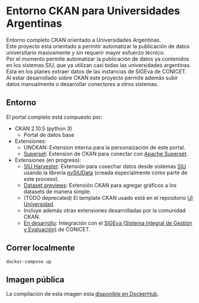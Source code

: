 # Entorno CKAN para Universidades Argentinas

Entorno completo CKAN orientado a Universidades Argentinas.  
Este proyecto esta orientado a permitir automatizar la publicación de datos universitario masivamente y sin requerir mayor esfuerzo técnico.  
Por el momento permite automatizar la publicación de datos ya contenidos en los sistemas SIU, que ya utilizan casi todas las universidades argentinas.  
Esta en los planes extraer datos de las instancias de SIGEva de CONICET.  
Al estar desarrollado sobre CKAN este proyecto permite además subir datos manualmente o desarrollar conectores a otros sistemas.  


## Entorno

El portal completo está compuesto por:
 - CKAN 2.10.5 (python 3)
   + Portal de datos base
 - Extensiones:
   + UNCKAN: Extension interna para la personaización de este portal.
   + [Superset](https://github.com/unckan/ckanext-superset): Extension de CKAN para conectar con [Apache Superset](https://superset.apache.org/).
 - Extensiones (en progreso):
   + [SIU Harvester](https://github.com/unckan/ckanext-siu-harvester): Extensión para cosechar datos desde sistemas [SIU](https://www.siu.edu.ar/) usando la librería [pySIUData](https://github.com/unckan/pySIUdata) (creada especialmente como parte de este proceso).
   + [Dataset previews](https://github.com/unckan/ckanext-datasetpreview): Extensión CKAN para agregar gráficos a los datasets de manera simple.
   + (TODO deprecated) El template CKAN usado está en el repositorio [UI Universidad](https://github.com/unckan/ckanext-ui-universidad).
   + Incluye además otras extensiones desarrolladas por la comunidad CKAN.
   + [En desarrollo](https://github.com/unckan/pysigeva): Integración con el [SIGEva (Sistema Integral de Gestión y Evaluación)](https://sigeva.conicet.gov.ar/) de CONICET.

## Correr localmente

```
docker-compose up
```

## Imagen pública

La compilación de esta imagen esta [disponible en DockerHub](https://hub.docker.com/r/avdata99/unckan/tags?page=1&ordering=last_updated).  
